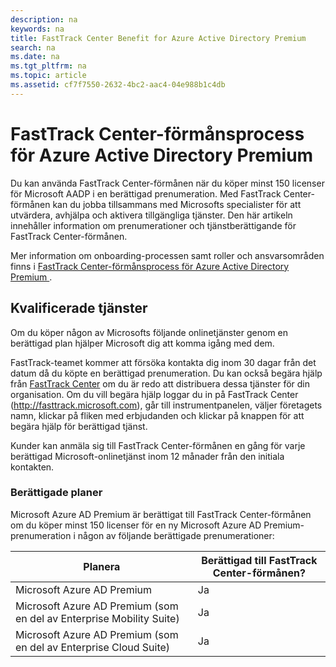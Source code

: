 ```yaml
---
description: na
keywords: na
title: FastTrack Center Benefit for Azure Active Directory Premium
search: na
ms.date: na
ms.tgt_pltfrm: na
ms.topic: article
ms.assetid: cf7f7550-2632-4bc2-aac4-04e988b1c4db
---
```

# FastTrack Center-f&#246;rm&#229;nsprocess f&#246;r Azure Active Directory Premium
Du kan använda FastTrack Center-förmånen när du köper minst 150 licenser för Microsoft AADP i en berättigad prenumeration. Med FastTrack Center-förmånen kan du jobba tillsammans med Microsofts specialister för att utvärdera, avhjälpa och aktivera tillgängliga tjänster. Den här artikeln innehåller information om prenumerationer och tjänstberättigande för FastTrack Center-förmånen.

Mer information om onboarding-processen samt roller och ansvarsområden finns i [FastTrack Center-förmånsprocess för Azure Active Directory Premium ](../Topic/FastTrack_Center_Benefit_Process_for_Azure_Active_Directory_Premium_.md).

## Kvalificerade tjänster
Om du köper någon av Microsofts följande onlinetjänster genom en berättigad plan hjälper Microsoft dig att komma igång med dem.

FastTrack-teamet kommer att försöka kontakta dig inom 30 dagar från det datum då du köpte en berättigad prenumeration. Du kan också begära hjälp från [FastTrack Center](http://fasttrack.microsoft.com/) om du är redo att distribuera dessa tjänster för din organisation. Om du vill begära hjälp loggar du in på FastTrack Center (http://fasttrack.microsoft.com), går till instrumentpanelen, väljer företagets namn, klickar på fliken med erbjudanden och klickar på knappen för att begära hjälp för berättigad tjänst.

Kunder kan anmäla sig till FastTrack Center-förmånen en gång för varje berättigad Microsoft-onlinetjänst inom 12 månader från den initiala kontakten.

### Berättigade planer
Microsoft Azure AD Premium är berättigat till FastTrack Center-förmånen om du köper minst 150 licenser för en ny Microsoft Azure AD Premium-prenumeration i någon av följande berättigade prenumerationer:

|Planera|Berättigad till FastTrack Center-förmånen?|
|-----------|----------------------------------------------|
|Microsoft Azure AD Premium|Ja|
|Microsoft Azure AD Premium (som en del av Enterprise Mobility Suite)|Ja|
|Microsoft Azure AD Premium (som en del av Enterprise Cloud Suite)|Ja|
